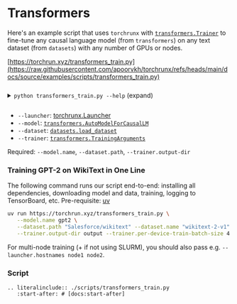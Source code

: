 # Transformers

Here's an example script that uses `torchrunx` with [`transformers.Trainer`](https://huggingface.co/docs/transformers/en/main_classes/trainer) to fine-tune any causal language model (from `transformers`) on any text dataset (from `datasets`) with any number of GPUs or nodes.

[https://torchrun.xyz/transformers_train.py](https://raw.githubusercontent.com/apoorvkh/torchrunx/refs/heads/main/docs/source/examples/scripts/transformers_train.py)

<details>
  <summary><p style="display: inline-block;"><code class="docutils literal notranslate"><span class="pre">python transformers_train.py --help</span></code></p> (expand)</summary>

  ```{eval-rst}
  .. literalinclude:: ./scripts/transformers_help.txt
  ```
</details>

  - `--launcher`: [torchrunx.Launcher](../api.md#torchrunx.Launcher)
  - `--model`: [`transformers.AutoModelForCausalLM`](https://huggingface.co/docs/transformers/en/model_doc/auto#transformers.AutoModelForCausalLM)
  - `--dataset`: [`datasets.load_dataset`](https://huggingface.co/docs/datasets/en/package_reference/loading_methods#datasets.load_dataset)
  - `--trainer`: [`transformers.TrainingArguments`](https://huggingface.co/docs/transformers/en/main_classes/trainer#transformers.TrainingArguments)

Required: `--model.name`, `--dataset.path`, `--trainer.output-dir`

### Training GPT-2 on WikiText in One Line

The following command runs our script end-to-end: installing all dependencies, downloading model and data, training, logging to TensorBoard, etc. Pre-requisite: [uv](https://docs.astral.sh/uv)

```bash
uv run https://torchrun.xyz/transformers_train.py \
   --model.name gpt2 \
   --dataset.path "Salesforce/wikitext" --dataset.name "wikitext-2-v1" --dataset.split "train" --dataset.num-samples 80 \
   --trainer.output-dir output --trainer.per-device-train-batch-size 4 --trainer.report-to tensorboard
```

For multi-node training (+ if not using SLURM), you should also pass e.g. `--launcher.hostnames node1 node2`.

### Script

```{eval-rst}
.. literalinclude:: ./scripts/transformers_train.py
   :start-after: # [docs:start-after]
```
